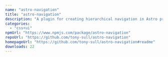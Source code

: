 ```yaml
---
name: "astro-navigation"
title: "astro-navigation"
description: "A plugin for creating hierarchical navigation in Astro projects. Supports breadcrumbs too!"
categories:
  - "css+ui"
npmUrl: "https://www.npmjs.com/package/astro-navigation"
repoUrl: "https://github.com/tony-sull/astro-navigation"
homepageUrl: "https://github.com/tony-sull/astro-navigation#readme"
downloads: 22
---
```

